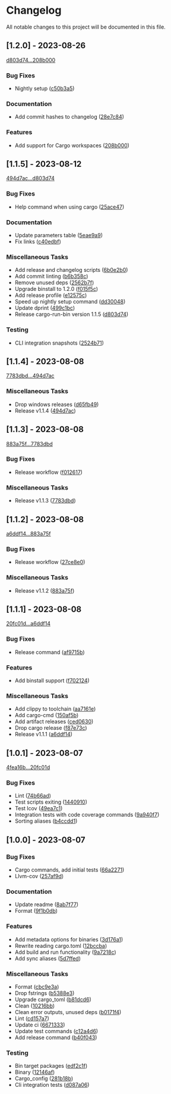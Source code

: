 # Changelog

All notable changes to this project will be documented in this file.

## [1.2.0] - 2023-08-26

[d803d74...208b000](https://github.com/dustinblackman/cargo-run-bin/compare/d803d74f79384f6b9707eecc6bc58a156f7d3ba4...208b000f47ee7666009a066a9f2a5124275ea381)

### Bug Fixes

- Nightly setup ([c50b3a5](https://github.com/dustinblackman/cargo-run-bin/commit/c50b3a520f5f0aee7579f816fc8b89b6309fd5d5))

### Documentation

- Add commit hashes to changelog ([28e7c84](https://github.com/dustinblackman/cargo-run-bin/commit/28e7c8488da0972b382cb729ad07e208b3535e81))

### Features

- Add support for Cargo workspaces ([208b000](https://github.com/dustinblackman/cargo-run-bin/commit/208b000f47ee7666009a066a9f2a5124275ea381))

## [1.1.5] - 2023-08-12

[494d7ac...d803d74](https://github.com/dustinblackman/cargo-run-bin/compare/494d7acfefc7ac8a3e2124b50fcd3f951fc5d196...d803d74f79384f6b9707eecc6bc58a156f7d3ba4)

### Bug Fixes

- Help command when using cargo ([25ace47](https://github.com/dustinblackman/cargo-run-bin/commit/25ace47c61a1c7d4e46d734619917ac8539fa2df))

### Documentation

- Update parameters table ([5eae9a9](https://github.com/dustinblackman/cargo-run-bin/commit/5eae9a9968478e7fc1eeae6b14333ef83e8283c7))
- Fix links ([c40edbf](https://github.com/dustinblackman/cargo-run-bin/commit/c40edbfb888aec37400dd70bc5dc39b60d5e65b8))

### Miscellaneous Tasks

- Add release and changelog scripts ([6b0e2b0](https://github.com/dustinblackman/cargo-run-bin/commit/6b0e2b0d9b6ce0bd6302ca87f38d592ef22824a4))
- Add commit linting ([b6b358c](https://github.com/dustinblackman/cargo-run-bin/commit/b6b358cc5781b899d8362ae153564ff9060feda5))
- Remove unused deps ([2562b7f](https://github.com/dustinblackman/cargo-run-bin/commit/2562b7f16e7b0bed1c92bc1a83301fae5d1697eb))
- Upgrade binstall to 1.2.0 ([f015f5c](https://github.com/dustinblackman/cargo-run-bin/commit/f015f5ca265c7d0ac9af9db364e7e1456355d956))
- Add release profile ([e12575c](https://github.com/dustinblackman/cargo-run-bin/commit/e12575ced1d842c29158f17c9826e6fd24517883))
- Speed up nightly setup command ([dd30048](https://github.com/dustinblackman/cargo-run-bin/commit/dd30048696a9e7e013415a0ba8820d6afeb763a7))
- Update dprint ([499c1bc](https://github.com/dustinblackman/cargo-run-bin/commit/499c1bccc3e1b5b7cb4a61f6610892c2c9fbb5b6))
- Release cargo-run-bin version 1.1.5 ([d803d74](https://github.com/dustinblackman/cargo-run-bin/commit/d803d74f79384f6b9707eecc6bc58a156f7d3ba4))

### Testing

- CLI integration snapshots ([2524b71](https://github.com/dustinblackman/cargo-run-bin/commit/2524b7111f7cb2ac6cbc31f07143c6702f0844ac))

## [1.1.4] - 2023-08-08

[7783dbd...494d7ac](https://github.com/dustinblackman/cargo-run-bin/compare/7783dbd4b9f2460c5900c7e00b65d9ec2ab4e54b...494d7acfefc7ac8a3e2124b50fcd3f951fc5d196)

### Miscellaneous Tasks

- Drop windows releases ([d65fb49](https://github.com/dustinblackman/cargo-run-bin/commit/d65fb495283573ee2ecac0c7edba66c9551b6a95))
- Release v1.1.4 ([494d7ac](https://github.com/dustinblackman/cargo-run-bin/commit/494d7acfefc7ac8a3e2124b50fcd3f951fc5d196))

## [1.1.3] - 2023-08-08

[883a75f...7783dbd](https://github.com/dustinblackman/cargo-run-bin/compare/883a75ffad28d62d29c7ab87b7cc8bc186898dea...7783dbd4b9f2460c5900c7e00b65d9ec2ab4e54b)

### Bug Fixes

- Release workflow ([f012617](https://github.com/dustinblackman/cargo-run-bin/commit/f012617a3993c58608bcffe9e2d4b9379bbc25d9))

### Miscellaneous Tasks

- Release v1.1.3 ([7783dbd](https://github.com/dustinblackman/cargo-run-bin/commit/7783dbd4b9f2460c5900c7e00b65d9ec2ab4e54b))

## [1.1.2] - 2023-08-08

[a6ddf14...883a75f](https://github.com/dustinblackman/cargo-run-bin/compare/a6ddf14394f1c251f55899257931a374466bed76...883a75ffad28d62d29c7ab87b7cc8bc186898dea)

### Bug Fixes

- Release workflow ([27ce8e0](https://github.com/dustinblackman/cargo-run-bin/commit/27ce8e0f63a4a7181ba780791ac8a206fbbe5d5d))

### Miscellaneous Tasks

- Release v1.1.2 ([883a75f](https://github.com/dustinblackman/cargo-run-bin/commit/883a75ffad28d62d29c7ab87b7cc8bc186898dea))

## [1.1.1] - 2023-08-08

[20fc01d...a6ddf14](https://github.com/dustinblackman/cargo-run-bin/compare/20fc01d5b8e059556e8a28f33a039d28246c7a5f...a6ddf14394f1c251f55899257931a374466bed76)

### Bug Fixes

- Release command ([af9715b](https://github.com/dustinblackman/cargo-run-bin/commit/af9715b4f741ede4556a6fecfb8d70a9dbd32a9a))

### Features

- Add binstall support ([f702124](https://github.com/dustinblackman/cargo-run-bin/commit/f702124692e23f8c14040cf0935b90c4877ed4ee))

### Miscellaneous Tasks

- Add clippy to toolchain ([aa7161e](https://github.com/dustinblackman/cargo-run-bin/commit/aa7161e0bf3ff522144e318b26746359801b0b07))
- Add cargo-cmd ([150af5b](https://github.com/dustinblackman/cargo-run-bin/commit/150af5b4e1a75f5ca7b816716dbbcd2be0c66000))
- Add artifact releases ([ced0630](https://github.com/dustinblackman/cargo-run-bin/commit/ced06305199c2a47b3465ba23efeeccfd9dfb722))
- Drop cargo release ([f87e73c](https://github.com/dustinblackman/cargo-run-bin/commit/f87e73c8a2b6fa68832363b0e28f3c106f5a622b))
- Release v1.1.1 ([a6ddf14](https://github.com/dustinblackman/cargo-run-bin/commit/a6ddf14394f1c251f55899257931a374466bed76))

## [1.0.1] - 2023-08-07

[4fea16b...20fc01d](https://github.com/dustinblackman/cargo-run-bin/compare/4fea16bbee89161b192488e7aa5fe728e6b0f970...20fc01d5b8e059556e8a28f33a039d28246c7a5f)

### Bug Fixes

- Lint ([74b66ad](https://github.com/dustinblackman/cargo-run-bin/commit/74b66ad09d2346e7def0ea7275e16f4bd37bd5e6))
- Test scripts exiting ([1440910](https://github.com/dustinblackman/cargo-run-bin/commit/1440910eadfc638cb6a1da65807a2e24bb7e0a97))
- Test lcov ([49ea7c1](https://github.com/dustinblackman/cargo-run-bin/commit/49ea7c10cb3a311dc10dd4bef2f9a76668419378))
- Integration tests with code coverage commands ([9a940f7](https://github.com/dustinblackman/cargo-run-bin/commit/9a940f7dee59fca6136d4f82a39b141fae95f580))
- Sorting aliases ([b4ccdd1](https://github.com/dustinblackman/cargo-run-bin/commit/b4ccdd189376506d64d1911de0f17e3c49dda0d0))

## [1.0.0] - 2023-08-07

### Bug Fixes

- Cargo commands, add initial tests ([66a2271](https://github.com/dustinblackman/cargo-run-bin/commit/66a2271ca4ea57013d85d36a528c749d057d2959))
- Llvm-cov ([257af9d](https://github.com/dustinblackman/cargo-run-bin/commit/257af9dc7903eddcf923e0ab55b3575917d0baaf))

### Documentation

- Update readme ([8ab7f77](https://github.com/dustinblackman/cargo-run-bin/commit/8ab7f777fcbd99bb1e50067476ad621b0102013e))
- Format ([9f1b0db](https://github.com/dustinblackman/cargo-run-bin/commit/9f1b0dbba03293a3f120bfc8f4dcf0eeb1540734))

### Features

- Add metadata options for binaries ([3d176a1](https://github.com/dustinblackman/cargo-run-bin/commit/3d176a170b7b1bec81eb8a06d98706164b218657))
- Rewrite reading cargo.toml ([12bccba](https://github.com/dustinblackman/cargo-run-bin/commit/12bccbaf5e60f7781f27b6b28fb9c4bd0922acc4))
- Add build and run functionality ([9a7218c](https://github.com/dustinblackman/cargo-run-bin/commit/9a7218c20c09797097b518a605c1d2b6c365ec30))
- Add sync aliases ([5d7ffed](https://github.com/dustinblackman/cargo-run-bin/commit/5d7ffed87bb9ff7b78ce7a228379a35492e45f11))

### Miscellaneous Tasks

- Format ([cbc9e3a](https://github.com/dustinblackman/cargo-run-bin/commit/cbc9e3ab710c863ef28fcb68583ab4bb07c9dadc))
- Drop fstrings ([b5388e3](https://github.com/dustinblackman/cargo-run-bin/commit/b5388e33b000d54444fa5213472546eb3164872d))
- Upgrade cargo_toml ([b81dcd6](https://github.com/dustinblackman/cargo-run-bin/commit/b81dcd607089b05eb939e915514334b070a4bb35))
- Clean ([10216bb](https://github.com/dustinblackman/cargo-run-bin/commit/10216bb2399e3d22ef71f6d87954cf207eab1ee0))
- Clean error outputs, unused deps ([b0171f4](https://github.com/dustinblackman/cargo-run-bin/commit/b0171f4a4d321dae6c783d224ab645ffaa67a555))
- Lint ([cd157a7](https://github.com/dustinblackman/cargo-run-bin/commit/cd157a727734d06322a4941ff35aa3db6a092670))
- Update ci ([6671333](https://github.com/dustinblackman/cargo-run-bin/commit/6671333b5978890d804b2be71f2d3f2f1299f83e))
- Update test commands ([c12a4d6](https://github.com/dustinblackman/cargo-run-bin/commit/c12a4d6c90aed2cc944082dae4f779a5cd8cc5cf))
- Add release command ([b40f043](https://github.com/dustinblackman/cargo-run-bin/commit/b40f0436e8eb231975168fda87fdb8da0f675d0a))

### Testing

- Bin target packages ([edf2c1f](https://github.com/dustinblackman/cargo-run-bin/commit/edf2c1f905c28f68244f5af65bdf79e55b233d8f))
- Binary ([12146af](https://github.com/dustinblackman/cargo-run-bin/commit/12146afcb515b837a36900afcc3185a0987aec36))
- Cargo_config ([281b18b](https://github.com/dustinblackman/cargo-run-bin/commit/281b18b52516c8af89f16e2266c11aa33e321939))
- Cli integration tests ([d087a06](https://github.com/dustinblackman/cargo-run-bin/commit/d087a066c3b160240a33c7096e38d3414b8fcaf1))

<!-- generated by git-cliff -->
